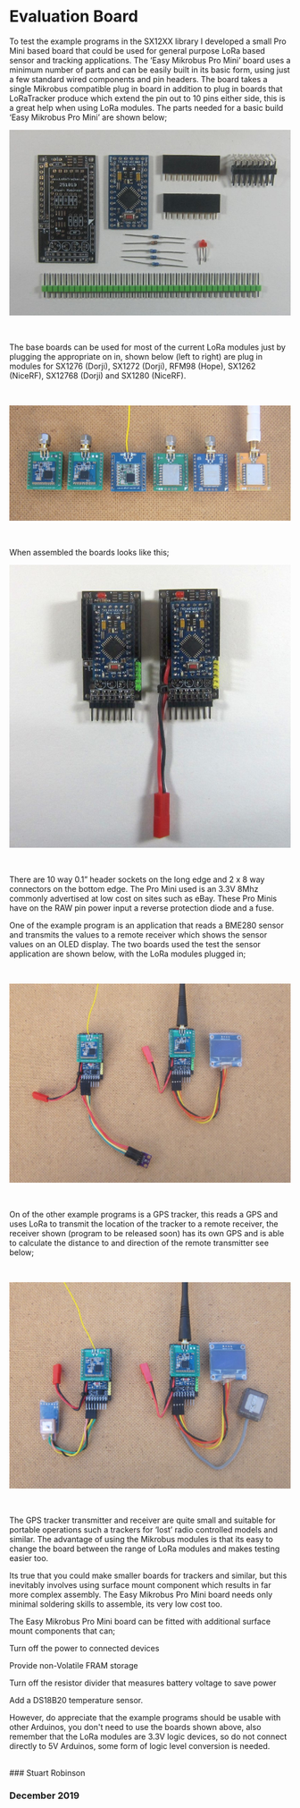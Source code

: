 # Evaluation Board

To test the example programs in the SX12XX library I developed a small Pro Mini based board that could be used for general purpose LoRa based sensor and tracking applications. The ‘Easy Mikrobus Pro Mini’ board uses a minimum number of parts and can be easily built in its basic form, using just a few standard wired components and pin headers. 
The board takes a single Mikrobus compatible plug in board in addition to plug in boards that  LoRaTracker produce which extend the pin out to 10 pins either side, this is a great help when using LoRa modules. The parts needed for a basic build ‘Easy Mikrobus Pro Mini’ are shown below;


![Picture 1](Pictures/Easy_Mikrobus_Parts.jpg)

<br>

The base boards can be used for most of the current LoRa modules just by plugging the appropriate on in, shown below (left to right) are plug in modules for SX1276 (Dorji), SX1272 (Dorji), RFM98 (Hope), SX1262 (NiceRF), SX12768 (Dorji) and SX1280 (NiceRF). 

<br>

![Picture 1](Pictures/LoRa_Mikrobus_Modules.jpg)

<br>

When assembled the boards looks like this;



![Picture 1](Pictures/Easy_Mikrobus_Assembled.jpg)

<br>

There are 10 way 0.1” header sockets on the long edge and 2 x 8 way connectors on the bottom edge. The Pro Mini used is an 3.3V 8Mhz commonly advertised at low cost on sites such as eBay. These Pro Minis have on the RAW pin power input a reverse protection diode and a fuse. 

One of the example program is an application that reads a BME280 sensor and transmits the values to a remote receiver which shows the sensor values on an OLED display. The two boards used the test the sensor application are shown below, with the LoRa modules plugged in;

<br>

![Picture 1](Pictures/Easy_Mikrobus_Sensor.jpg)

<br>
 
On of the other example programs is a GPS tracker, this reads a GPS and uses LoRa to transmit the location of the tracker to a remote receiver, the receiver shown (program to be released soon) has its own GPS and is able to calculate the distance to and direction of the remote transmitter see below;

<br>

![Picture 1](Pictures/Easy_Mikrobus_GPS_Tracker.jpg)

<br>


The GPS tracker transmitter and receiver are quite small and suitable for portable operations such a trackers for ‘lost’ radio controlled models and similar. The advantage of using the Mikrobus modules is that its easy to change the board between the range of LoRa modules and makes testing easier too. 

Its true that you could make smaller boards for trackers and similar, but this inevitably involves using surface mount component which results in far more complex assembly. The Easy Mikrobus Pro Mini board needs only minimal soldering skills to assemble, its very low cost too.
 
The  Easy Mikrobus Pro Mini board can be fitted with additional surface mount components that can;

Turn off the power to connected devices

Provide non-Volatile FRAM storage

Turn off the resistor divider that measures battery voltage to save power

Add a DS18B20 temperature sensor.

However,  do appreciate that the example programs should be usable with other Arduinos, you don't need to use the boards shown above, also remember that the LoRa modules are 3.3V logic devices, so do not connect directly to 5V Arduinos, some form of logic level conversion is needed. 



<br>
### Stuart Robinson

### December 2019

